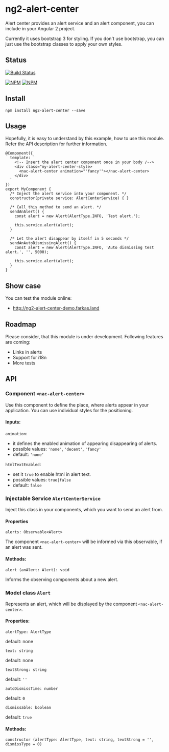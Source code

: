 # ng2-alert-center

Alert center provides an alert service and an alert component, you can include in your Angular 2 project.

Currently it uses bootstrap 3 for styling. If you don't use bootstrap, you can just use the bootstrap classes to apply your own styles.

## Status

[![Build Status](https://travis-ci.org/zsfarkas/ng2-alert-center.svg?branch=master)](https://travis-ci.org/zsfarkas/ng2-alert-center)

[![NPM](https://nodei.co/npm/ng2-alert-center.png?downloads=true&downloadRank=true&stars=true)](https://npmjs.org/ng2-alert-center)
[![NPM](https://nodei.co/npm-dl/ng2-alert-center.png?height=3&months=6)](https://npmjs.org/ng2-alert-center)

## Install

`npm install ng2-alert-center --save`

## Usage

Hopefully, it is easy to understand by this example, how to use this module. Refer the API description for further information.    

```
@Component({
  template: `
    <!-- Insert the alert center component once in your body /-->
    <div class="my-alert-center-style>
      <nac-alert-center animation="'fancy'"></nac-alert-center>
    </div>
  `
})
export MyComponent {
  /* Inject the alert service into your component. */
  constructor(private service: AlertCenterService) { }
  
  /* Call this method to send an alert. */
  sendAnAlert() {
    const alert = new Alert(AlertType.INFO, 'Test alert.');
    
    this.service.alert(alert);
  }
  
  /* Let the alert disappear by itself in 5 seconds */
  sendAnAutoDismissingAlert() {
    const alert = new Alert(AlertType.INFO, 'Auto dismissing test alert.', '', 5000);

    this.service.alert(alert);
  }
}
```

## Show case

You can test the module online:

* http://ng2-alert-center-demo.farkas.land

## Roadmap

Please consider, that this module is under development. Following features are coming:

* Links in alerts
* Support for i18n
* More tests

## API

### Component `<nac-alert-center>`

Use this component to define the place, where alerts appear in your application. You can use individual styles for the positioning.

#### Inputs:

`animation`: 

* it defines the enabled animation of appearing disappearing of alerts. 
* possible values: `'none'`, `'decent'`, `'fancy'`
* default: `'none'`

`htmlTextEnabled`:

* set it `true` to enable html in alert text.
* possible values: `true|false`
* default: `false`

### Injectable Service `AlertCenterService`

Inject this class in your components, which you want to send an alert from. 

#### Properties

`alerts: Observable<Alert>`

The component `<nac-alert-center>` will be informed via this observable, if an alert was sent.

#### Methods:

`alert (anAlert: Alert): void`

Informs the observing components about a new alert. 

### Model class `Alert`

Represents an alert, which will be displayed by the component `<nac-alert-center>`.

#### Properties:

`alertType: AlertType`

default: none

`text: string`

default: none

`textStrong: string`

default: `''`

`autoDismissTime: number`

default: `0`

`dismissable: boolean`

default: `true`

#### Methods:

`constructor (alertType: AlertType, text: string, textStrong = '', dismissType = 0)`
